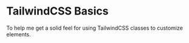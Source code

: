 # TailwindCSS Basics
To help me get a solid feel for using TailwindCSS classes to customize elements.